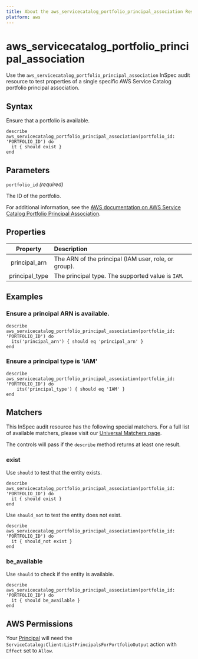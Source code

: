 ```yaml
---
title: About the aws_servicecatalog_portfolio_principal_association Resource
platform: aws
---
```


# aws\_servicecatalog\_portfolio\_principal\_association

Use the `aws_servicecatalog_portfolio_principal_association` InSpec audit resource to test properties of a single specific AWS Service Catalog portfolio principal association.

## Syntax

Ensure that a portfolio is available.

    describe aws_servicecatalog_portfolio_principal_association(portfolio_id: 'PORTFOLIO_ID') do
      it { should exist }
    end

## Parameters

`portfolio_id` _(required)_

The ID of the portfolio.

For additional information, see the [AWS documentation on AWS Service Catalog Portfolio Principal Association](https://docs.aws.amazon.com/AWSCloudFormation/latest/UserGuide/aws-resource-servicecatalog-portfolioprincipalassociation.html).

## Properties

| Property | Description |
| :---: | :--- |
| principal_arn | The ARN of the principal (IAM user, role, or group). |
| principal_type | The principal type. The supported value is `IAM`. |

## Examples

### Ensure a principal ARN is available.

    describe aws_servicecatalog_portfolio_principal_association(portfolio_id: 'PORTFOLIO_ID') do
      its('principal_arn') { should eq 'principal_arn' }
    end

### Ensure a principal type is 'IAM'

    describe aws_servicecatalog_portfolio_principal_association(portfolio_id: 'PORTFOLIO_ID') do
        its('principal_type') { should eq 'IAM' }
    end

## Matchers

This InSpec audit resource has the following special matchers. For a full list of available matchers, please visit our [Universal Matchers page](https://www.inspec.io/docs/reference/matchers/).

The controls will pass if the `describe` method returns at least one result.

### exist

Use `should` to test that the entity exists.

    describe aws_servicecatalog_portfolio_principal_association(portfolio_id: 'PORTFOLIO_ID') do
      it { should exist }
    end

Use `should_not` to test the entity does not exist.

    describe aws_servicecatalog_portfolio_principal_association(portfolio_id: 'PORTFOLIO_ID') do
      it { should_not exist }
    end

### be_available

Use `should` to check if the entity is available.

    describe aws_servicecatalog_portfolio_principal_association(portfolio_id: 'PORTFOLIO_ID') do
      it { should be_available }
    end

## AWS Permissions

Your [Principal](https://docs.aws.amazon.com/IAM/latest/UserGuide/intro-structure.html#intro-structure-principal) will need the `ServiceCatalog:Client:ListPrincipalsForPortfolioOutput` action with `Effect` set to `Allow`.
